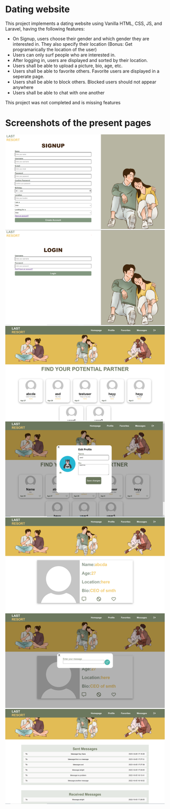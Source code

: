 # Dating website

This project implements a dating website using Vanilla HTML, CSS, JS, and Laravel, having the following features:

* On Signup, users choose their gender and which gender they are interested in. They also specify their location (Bonus: Get programarically the location of the user)
* Users can only surf people who are interested in.
* After logging in, users are displayed and sorted by their location.
* Users shall be able to upload a picture, bio, age, etc.
* Users shall be able to favorite others. Favorite users are displayed in a seperate page.
* Users shall be able to block others. Blocked users should not appear anywhere
* Users shall be able to chat with one another

This project was not completed and is missing features

# Screenshots of the present pages

<img src="./dating_frontend/assets/readme-ss/signupPNG.PNG">
<img src="./dating_frontend/assets/readme-ss/login.PNG">
<img src="./dating_frontend/assets/readme-ss/homepage.PNG">
<img src="./dating_frontend/assets/readme-ss/editprofile.PNG">
<img src="./dating_frontend/assets/readme-ss/single_page.PNG">
<img src="./dating_frontend/assets/readme-ss/msg.PNG">
<img src="./dating_frontend/assets/readme-ss/msgs.PNG">
